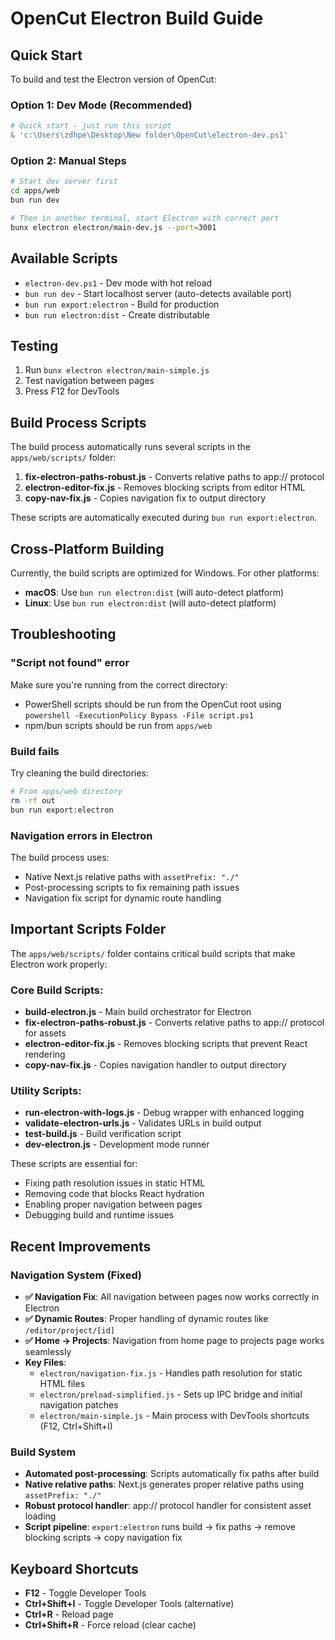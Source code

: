 # OpenCut Electron Build Guide

## Quick Start

To build and test the Electron version of OpenCut:

### Option 1: Dev Mode (Recommended)
```powershell
# Quick start - just run this script
& 'c:\Users\zdhpe\Desktop\New folder\OpenCut\electron-dev.ps1'
```

### Option 2: Manual Steps
```bash
# Start dev server first
cd apps/web
bun run dev

# Then in another terminal, start Electron with correct port
bunx electron electron/main-dev.js --port=3001
```

## Available Scripts

- `electron-dev.ps1` - Dev mode with hot reload
- `bun run dev` - Start localhost server (auto-detects available port)
- `bun run export:electron` - Build for production
- `bun run electron:dist` - Create distributable

## Testing

1. Run `bunx electron electron/main-simple.js`
2. Test navigation between pages
3. Press F12 for DevTools

## Build Process Scripts

The build process automatically runs several scripts in the `apps/web/scripts/` folder:

1. **fix-electron-paths-robust.js** - Converts relative paths to app:// protocol
2. **electron-editor-fix.js** - Removes blocking scripts from editor HTML
3. **copy-nav-fix.js** - Copies navigation fix to output directory

These scripts are automatically executed during `bun run export:electron`.

## Cross-Platform Building

Currently, the build scripts are optimized for Windows. For other platforms:

- **macOS**: Use `bun run electron:dist` (will auto-detect platform)
- **Linux**: Use `bun run electron:dist` (will auto-detect platform)

## Troubleshooting

### "Script not found" error
Make sure you're running from the correct directory:
- PowerShell scripts should be run from the OpenCut root using `powershell -ExecutionPolicy Bypass -File script.ps1`
- npm/bun scripts should be run from `apps/web`

### Build fails
Try cleaning the build directories:
```bash
# From apps/web directory
rm -rf out
bun run export:electron
```

### Navigation errors in Electron
The build process uses:
- Native Next.js relative paths with `assetPrefix: "./"`
- Post-processing scripts to fix remaining path issues
- Navigation fix script for dynamic route handling

## Important Scripts Folder

The `apps/web/scripts/` folder contains critical build scripts that make Electron work properly:

### Core Build Scripts:
- **build-electron.js** - Main build orchestrator for Electron
- **fix-electron-paths-robust.js** - Converts relative paths to app:// protocol for assets
- **electron-editor-fix.js** - Removes blocking scripts that prevent React rendering
- **copy-nav-fix.js** - Copies navigation handler to output directory

### Utility Scripts:
- **run-electron-with-logs.js** - Debug wrapper with enhanced logging
- **validate-electron-urls.js** - Validates URLs in build output
- **test-build.js** - Build verification script
- **dev-electron.js** - Development mode runner

These scripts are essential for:
- Fixing path resolution issues in static HTML
- Removing code that blocks React hydration
- Enabling proper navigation between pages
- Debugging build and runtime issues

## Recent Improvements

### Navigation System (Fixed)
- **✅ Navigation Fix**: All navigation between pages now works correctly in Electron
- **✅ Dynamic Routes**: Proper handling of dynamic routes like `/editor/project/[id]`
- **✅ Home → Projects**: Navigation from home page to projects page works seamlessly
- **Key Files**:
  - `electron/navigation-fix.js` - Handles path resolution for static HTML files
  - `electron/preload-simplified.js` - Sets up IPC bridge and initial navigation patches
  - `electron/main-simple.js` - Main process with DevTools shortcuts (F12, Ctrl+Shift+I)

### Build System
- **Automated post-processing**: Scripts automatically fix paths after build
- **Native relative paths**: Next.js generates proper relative paths using `assetPrefix: "./"`
- **Robust protocol handler**: app:// protocol handler for consistent asset loading
- **Script pipeline**: `export:electron` runs build → fix paths → remove blocking scripts → copy navigation fix

## Keyboard Shortcuts

- **F12** - Toggle Developer Tools
- **Ctrl+Shift+I** - Toggle Developer Tools (alternative)
- **Ctrl+R** - Reload page
- **Ctrl+Shift+R** - Force reload (clear cache)